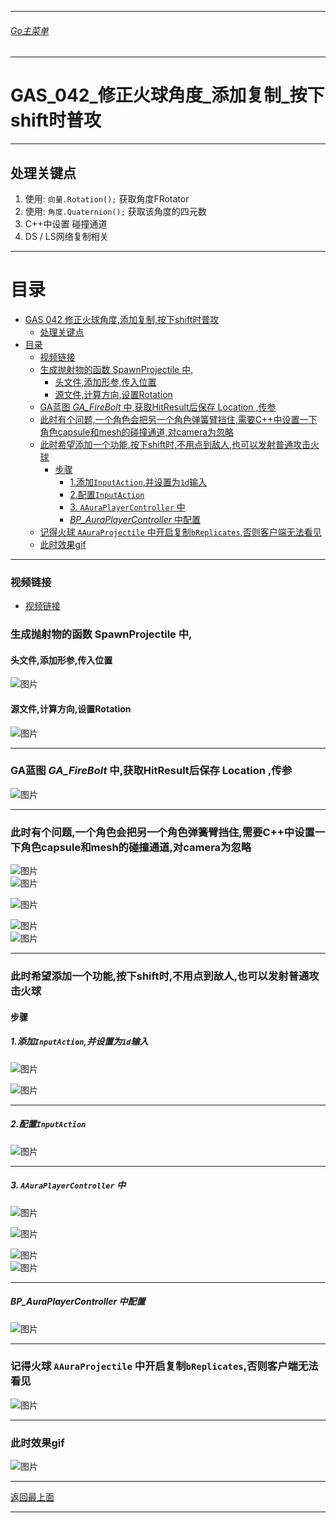 ___________________________________________________________________________________________

###### [Go主菜单](../MainMenu.md)
___________________________________________________________________________________________

# GAS_042_修正火球角度_添加复制_按下shift时普攻
___________________________________________________________________________________________
## 处理关键点
1. 使用: `向量.Rotation();` 获取角度FRotator
2. 使用: `角度.Quaternion();` 获取该角度的四元数
3. C++中设置 碰撞通道
4. DS / LS网络复制相关
___________________________________________________________________________________________


# 目录
- [GAS 042 修正火球角度,添加复制,按下shift时普攻](#gas-042-修正火球角度添加复制按下shift时普攻)
  - [处理关键点](#处理关键点)
- [目录](#目录)
    - [视频链接](#视频链接)
    - [生成抛射物的函数 SpawnProjectile 中,](#生成抛射物的函数-spawnprojectile-中)
      - [头文件,添加形参,传入位置](#头文件添加形参传入位置)
      - [源文件,计算方向,设置Rotation](#源文件计算方向设置rotation)
    - [GA蓝图 *GA\_FireBolt* 中,获取HitResult后保存 Location ,传参](#ga蓝图-ga_firebolt-中获取hitresult后保存-location-传参)
    - [此时有个问题,一个角色会把另一个角色弹簧臂挡住,需要C++中设置一下角色capsule和mesh的碰撞通道,对camera为忽略](#此时有个问题一个角色会把另一个角色弹簧臂挡住需要c中设置一下角色capsule和mesh的碰撞通道对camera为忽略)
    - [此时希望添加一个功能,按下shift时,不用点到敌人,也可以发射普通攻击火球](#此时希望添加一个功能按下shift时不用点到敌人也可以发射普通攻击火球)
      - [步骤](#步骤)
        - [1.添加`InputAction`,并设置为`1d`输入](#1添加inputaction并设置为1d输入)
        - [2.配置`InputAction`](#2配置inputaction)
        - [3. `AAuraPlayerController` 中](#3-aauraplayercontroller-中)
        - [*BP\_AuraPlayerController* 中配置](#bp_auraplayercontroller-中配置)
    - [记得火球 `AAuraProjectile` 中开启复制`bReplicates`,否则客户端无法看见](#记得火球-aauraprojectile-中开启复制breplicates否则客户端无法看见)
    - [此时效果gif](#此时效果gif)


___________________________________________________________________________________________



### 视频链接
  - [视频链接](https://b23.tv/IGADhLV)

### 生成抛射物的函数 SpawnProjectile 中,
#### 头文件,添加形参,传入位置

![图片](https://github.com/liyunlong618/LiYunLongKnowledgeLibrary/blob/main/UECPP/Models/GAS/GAS_2_Aura/DetailContent/Image/GAS_042/961957_992405.png?raw=true)
#### 源文件,计算方向,设置Rotation

![图片](https://github.com/liyunlong618/LiYunLongKnowledgeLibrary/blob/main/UECPP/Models/GAS/GAS_2_Aura/DetailContent/Image/GAS_042/490988_422038.png?raw=true)
___________________________________________________________________________________________


### GA蓝图 *GA_FireBolt* 中,获取HitResult后保存 Location ,传参

![图片](https://github.com/liyunlong618/LiYunLongKnowledgeLibrary/blob/main/UECPP/Models/GAS/GAS_2_Aura/DetailContent/Image/GAS_042/38746_241064.png?raw=true)
___________________________________________________________________________________________


### 此时有个问题,一个角色会把另一个角色弹簧臂挡住,需要C++中设置一下角色capsule和mesh的碰撞通道,对camera为忽略

![图片](https://github.com/liyunlong618/LiYunLongKnowledgeLibrary/blob/main/UECPP/Models/GAS/GAS_2_Aura/DetailContent/Image/GAS_042/524165_147260.jpeg)  
![图片](https://github.com/liyunlong618/LiYunLongKnowledgeLibrary/blob/main/UECPP/Models/GAS/GAS_2_Aura/DetailContent/Image/GAS_042/90885_151804.jpeg)
     
![图片](https://github.com/liyunlong618/LiYunLongKnowledgeLibrary/blob/main/UECPP/Models/GAS/GAS_2_Aura/DetailContent/Image/GAS_042/930303_727834.png?raw=true)
     
![图片](https://github.com/liyunlong618/LiYunLongKnowledgeLibrary/blob/main/UECPP/Models/GAS/GAS_2_Aura/DetailContent/Image/GAS_042/487670_288832.png?raw=true)  
![图片](https://github.com/liyunlong618/LiYunLongKnowledgeLibrary/blob/main/UECPP/Models/GAS/GAS_2_Aura/DetailContent/Image/GAS_042/240330_303387.png?raw=true)
___________________________________________________________________________________________


### 此时希望添加一个功能,按下shift时,不用点到敌人,也可以发射普通攻击火球

#### 步骤

##### 1.添加`InputAction`,并设置为`1d`输入

![图片](https://github.com/liyunlong618/LiYunLongKnowledgeLibrary/blob/main/UECPP/Models/GAS/GAS_2_Aura/DetailContent/Image/GAS_042/465808_918237.png?raw=true)
             
![图片](https://github.com/liyunlong618/LiYunLongKnowledgeLibrary/blob/main/UECPP/Models/GAS/GAS_2_Aura/DetailContent/Image/GAS_042/269944_514892.png?raw=true)
___________________________________________________________________________________________


##### 2.配置`InputAction`

![图片](https://github.com/liyunlong618/LiYunLongKnowledgeLibrary/blob/main/UECPP/Models/GAS/GAS_2_Aura/DetailContent/Image/GAS_042/806636_765333.png?raw=true)
___________________________________________________________________________________________


##### 3. `AAuraPlayerController` 中

![图片](https://github.com/liyunlong618/LiYunLongKnowledgeLibrary/blob/main/UECPP/Models/GAS/GAS_2_Aura/DetailContent/Image/GAS_042/194644_212719.png?raw=true)
             
![图片](https://github.com/liyunlong618/LiYunLongKnowledgeLibrary/blob/main/UECPP/Models/GAS/GAS_2_Aura/DetailContent/Image/GAS_042/200742_288778.png?raw=true)
             
![图片](https://github.com/liyunlong618/LiYunLongKnowledgeLibrary/blob/main/UECPP/Models/GAS/GAS_2_Aura/DetailContent/Image/GAS_042/354795_15479.png?raw=true)  
![图片](https://github.com/liyunlong618/LiYunLongKnowledgeLibrary/blob/main/UECPP/Models/GAS/GAS_2_Aura/DetailContent/Image/GAS_042/434919_253064.png?raw=true)
___________________________________________________________________________________________


##### *BP_AuraPlayerController* 中配置

![图片](https://github.com/liyunlong618/LiYunLongKnowledgeLibrary/blob/main/UECPP/Models/GAS/GAS_2_Aura/DetailContent/Image/GAS_042/741910_348769.png?raw=true)
___________________________________________________________________________________________


### 记得火球 `AAuraProjectile` 中开启复制`bReplicates`,否则客户端无法看见

![图片](https://github.com/liyunlong618/LiYunLongKnowledgeLibrary/blob/main/UECPP/Models/GAS/GAS_2_Aura/DetailContent/Image/GAS_042/497501_850138.png?raw=true)
___________________________________________________________________________________________


### 此时效果gif 

![图片](https://github.com/liyunlong618/LiYunLongKnowledgeLibrary/blob/main/UECPP/Models/GAS/GAS_2_Aura/DetailContent/Image/GAS_042/431364_932439.gif?raw=true)

___________________________________________________________________________________________

[返回最上面](#Go主菜单)
___________________________________________________________________________________________